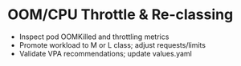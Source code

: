# OOM/CPU Throttle & Re-classing

- Inspect pod OOMKilled and throttling metrics
- Promote workload to M or L class; adjust requests/limits
- Validate VPA recommendations; update values.yaml

